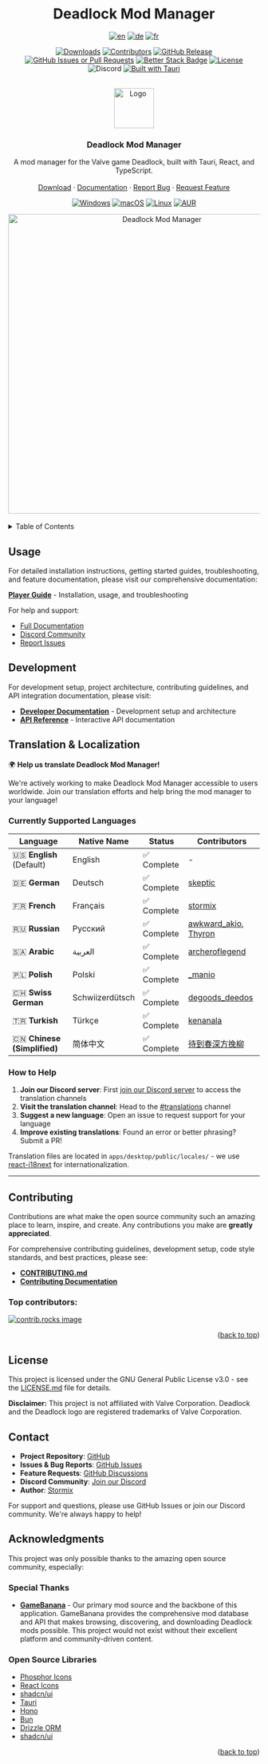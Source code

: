 <!-- Improved compatibility of back to top link: See: https://github.com/othneildrew/Best-README-Template/pull/73 -->

<a id="readme-top"></a>

<div align="center">
<h1> Deadlock Mod Manager</h1>
</div>
<!-- Project Stats -->
<div align="center">

[![en](https://img.shields.io/badge/lang-en-red.svg)](https://github.com/deadlock-mod-manager/deadlock-mod-manager/blob/main/README.md)
[![de](https://img.shields.io/badge/lang-de-yellow.svg)](https://github.com/deadlock-mod-manager/deadlock-mod-manager/blob/main/README.de.md)
[![fr](https://img.shields.io/badge/lang-fr-blue.svg)](https://github.com/deadlock-mod-manager/deadlock-mod-manager/blob/main/README.fr.md)

[![Downloads][downloads-status]][downloads-url]
[![Contributors][contributors-status]][contributors-url]
[![GitHub Release][release-status]][release-url]
[![GitHub Issues or Pull Requests][issues-status]][issues-url]
[![Better Stack Badge](https://uptime.betterstack.com/status-badges/v1/monitor/1psci.svg)](https://uptime.betterstack.com/?utm_source=status_badge)
[![License][license-status]][license-url]
![Discord](https://img.shields.io/discord/1322369530386710568?label=discord)
[![Built with Tauri][tauri-status]][tauri-url]

</div>
<br />
<div align="center">
  <a href="https://github.com/deadlock-mod-manager/deadlock-mod-manager">
    <img src="./apps/desktop/src-tauri/icons/128x128.png" alt="Logo" width="80" height="80">
  </a>

  <h3 align="center">Deadlock Mod Manager</h3>

  <p align="center">
    A mod manager for the Valve game Deadlock, built with Tauri, React, and TypeScript.
    <br />
    <br />
    <a href="https://github.com/deadlock-mod-manager/deadlock-mod-manager/releases/latest">Download</a>
    ·
    <a href="https://docs.deadlockmods.app/">Documentation</a>
    ·
    <a href="https://github.com/deadlock-mod-manager/deadlock-mod-manager/issues/new?labels=bug&template=bug-report---.md">Report Bug</a>
    ·
    <a href="https://github.com/deadlock-mod-manager/deadlock-mod-manager/issues/new?labels=enhancement&template=feature-request---.md">Request Feature</a>
  </p>
  
<!-- Distribution & Platforms -->
[![Windows][windows-status]][windows-url]
[![macOS][macos-status]][macos-url]
[![Linux][linux-status]][linux-url]
[![AUR][aur-status]][aur-url]

  <img src="./docs/assets/mods.png" alt="Deadlock Mod Manager" width="600">
  
</div>

<br />

<!-- TABLE OF CONTENTS -->
<details>
  <summary>Table of Contents</summary>
  <ol>
    <li><a href="#screenshots">Screenshots</a></li>
    <li><a href="#usage">Usage</a></li>
    <li><a href="#whats-inside">What's inside?</a></li>
    <li><a href="#development">Development</a></li>
    <li><a href="#translation--localization">Translation & Localization</a></li>
    <li><a href="#contributing">Contributing</a></li>
    <li><a href="#license">License</a></li>
    <li><a href="#contact">Contact</a></li>
    <li><a href="#acknowledgments">Acknowledgments</a></li>
  </ol>
</details>

## Usage

For detailed installation instructions, getting started guides, troubleshooting, and feature documentation, please visit our comprehensive documentation:

**[Player Guide](https://docs.deadlockmods.app/using-mod-manager)** - Installation, usage, and troubleshooting

For help and support:

- [Full Documentation](https://docs.deadlockmods.app/)
- [Discord Community](https://deadlockmods.app/discord)
- [Report Issues](https://github.com/deadlock-mod-manager/deadlock-mod-manager/issues)

## Development

For development setup, project architecture, contributing guidelines, and API integration documentation, please visit:

- **[Developer Documentation](https://docs.deadlockmods.app/developer-docs)** - Development setup and architecture
- **[API Reference](https://docs.deadlockmods.app/api)** - Interactive API documentation

## Translation & Localization

🌍 **Help us translate Deadlock Mod Manager!**

We're actively working to make Deadlock Mod Manager accessible to users worldwide. Join our translation efforts and help bring the mod manager to your language!

### Currently Supported Languages

<!-- LANGUAGE_TABLE_START -->

| Language | Native Name | Status | Contributors |
|----------|-------------|--------|-------------|
| 🇺🇸 **English** (Default) | English | ✅ Complete | - |
| 🇩🇪 **German** | Deutsch | ✅ Complete | [skeptic](https://discordapp.com/users/__skeptic__/) |
| 🇫🇷 **French** | Français | ✅ Complete | [stormix](https://github.com/stormix) |
| 🇷🇺 **Russian** | Русский | ✅ Complete | [awkward_akio](https://discordapp.com/users/awkward_akio/), [Thyron](https://github.com/baka-thyron) |
| 🇸🇦 **Arabic** | العربية | ✅ Complete | [archeroflegend](https://discordapp.com/users/archeroflegend/) |
| 🇵🇱 **Polish** | Polski | ✅ Complete | [_manio](https://discordapp.com/users/_manio/) |
| 🇨🇭 **Swiss German** | Schwiizerdütsch | ✅ Complete | [degoods_deedos](https://discordapp.com/users/degoods_deedos/) |
| 🇹🇷 **Turkish** | Türkçe | ✅ Complete | [kenanala](https://discordapp.com/users/kenanala/) |
| 🇨🇳 **Chinese (Simplified)** | 简体中文 | ✅ Complete | [待到春深方挽柳](mailto:sfk_04@qq.com) |

<!-- LANGUAGE_TABLE_END -->

### How to Help

1. **Join our Discord server**: First [join our Discord server](https://deadlockmods.app/discord) to access the translation channels
2. **Visit the translation channel**: Head to the [#translations](https://discord.com/channels/1322369530386710568/1414203136939135067) channel
3. **Suggest a new language**: Open an issue to request support for your language
4. **Improve existing translations**: Found an error or better phrasing? Submit a PR!

Translation files are located in `apps/desktop/public/locales/` - we use [react-i18next](https://react.i18next.com/) for internationalization.

---

## Contributing

Contributions are what make the open source community such an amazing place to learn, inspire, and create. Any contributions you make are **greatly appreciated**.

For comprehensive contributing guidelines, development setup, code style standards, and best practices, please see:

- **[CONTRIBUTING.md](CONTRIBUTING.md)**
- **[Contributing Documentation](https://docs.deadlockmods.app/developer-docs/contributing)**

### Top contributors:

<a href="https://github.com/deadlock-mod-manager/deadlock-mod-manager/graphs/contributors">
  <img src="https://contrib.rocks/image?repo=stormix/deadlock-modmanager" alt="contrib.rocks image" />
</a>

<p align="right">(<a href="#readme-top">back to top</a>)</p>

## License

This project is licensed under the GNU General Public License v3.0 - see the [LICENSE.md](LICENSE.md) file for details.

**Disclaimer:** This project is not affiliated with Valve Corporation. Deadlock and the Deadlock logo are registered trademarks of Valve Corporation.

## Contact

- **Project Repository**: [GitHub](https://github.com/deadlock-mod-manager/deadlock-mod-manager)
- **Issues & Bug Reports**: [GitHub Issues](https://github.com/deadlock-mod-manager/deadlock-mod-manager/issues)
- **Feature Requests**: [GitHub Discussions](https://github.com/deadlock-mod-manager/deadlock-mod-manager/discussions)
- **Discord Community**: [Join our Discord](https://deadlockmods.app/discord)
- **Author**: [Stormix](https://github.com/Stormix)

For support and questions, please use GitHub Issues or join our Discord community. We're always happy to help!

<!-- ACKNOWLEDGMENTS -->

## Acknowledgments

This project was only possible thanks to the amazing open source community, especially:

### Special Thanks

- **[GameBanana](https://gamebanana.com/)** - Our primary mod source and the backbone of this application. GameBanana provides the comprehensive mod database and API that makes browsing, discovering, and downloading Deadlock mods possible. This project would not exist without their excellent platform and community-driven content.

### Open Source Libraries

- [Phosphor Icons](https://phosphoricons.com/)
- [React Icons](https://react-icons.github.io/react-icons/search)
- [shadcn/ui](https://ui.shadcn.com/)
- [Tauri](https://tauri.app/)
- [Hono](https://hono.dev/)
- [Bun](https://bun.sh/)
- [Drizzle ORM](https://orm.drizzle.team/)
- [shadcn/ui](https://ui.shadcn.com/)

<p align="right">(<a href="#readme-top">back to top</a>)</p>

[downloads-status]: https://img.shields.io/github/downloads/stormix/deadlock-modmanager/latest/total
[downloads-url]: https://github.com/deadlock-mod-manager/deadlock-mod-manager/releases/latest
[stars-status]: https://img.shields.io/github/stars/stormix/deadlock-modmanager
[stars-url]: https://github.com/deadlock-mod-manager/deadlock-mod-manager/stargazers
[release-status]: https://img.shields.io/github/v/release/stormix/deadlock-modmanager
[release-url]: https://github.com/deadlock-mod-manager/deadlock-mod-manager/releases/latest
[issues-status]: https://img.shields.io/github/issues/stormix/deadlock-modmanager
[issues-url]: https://github.com/deadlock-mod-manager/deadlock-mod-manager/issues
[license-status]: https://img.shields.io/github/license/stormix/deadlock-modmanager
[license-url]: https://github.com/deadlock-mod-manager/deadlock-mod-manager/blob/main/LICENSE.md
[aur-status]: https://img.shields.io/aur/version/deadlock-modmanager
[aur-url]: https://aur.archlinux.org/packages/deadlock-modmanager
[tauri-status]: https://img.shields.io/badge/built_with-Tauri-24C8DB?logo=tauri
[tauri-url]: https://tauri.app/
[typescript-status]: https://img.shields.io/badge/typescript-007ACC?logo=typescript&logoColor=white
[typescript-url]: https://www.typescriptlang.org/
[rust-status]: https://img.shields.io/badge/rust-000000?logo=rust&logoColor=white
[rust-url]: https://www.rust-lang.org/
[commit-activity-status]: https://img.shields.io/github/commit-activity/m/stormix/deadlock-modmanager
[commit-activity-url]: https://github.com/deadlock-mod-manager/deadlock-mod-manager/graphs/commit-activity
[last-commit-status]: https://img.shields.io/github/last-commit/stormix/deadlock-modmanager
[last-commit-url]: https://github.com/deadlock-mod-manager/deadlock-mod-manager/commits/main
[contributors-status]: https://img.shields.io/github/contributors/stormix/deadlock-modmanager
[contributors-url]: https://github.com/deadlock-mod-manager/deadlock-mod-manager/graphs/contributors
[forks-status]: https://img.shields.io/github/forks/stormix/deadlock-modmanager
[forks-url]: https://github.com/deadlock-mod-manager/deadlock-mod-manager/network/members
[windows-status]: https://img.shields.io/badge/Windows-0078D6?logo=windows&logoColor=white
[windows-url]: https://github.com/deadlock-mod-manager/deadlock-mod-manager/releases/latest
[macos-status]: https://img.shields.io/badge/macOS-000000?logo=apple&logoColor=white
[macos-url]: https://github.com/deadlock-mod-manager/deadlock-mod-manager/releases/latest
[linux-status]: https://img.shields.io/badge/Linux-FCC624?logo=linux&logoColor=black
[linux-url]: https://github.com/deadlock-mod-manager/deadlock-mod-manager/releases/latest
